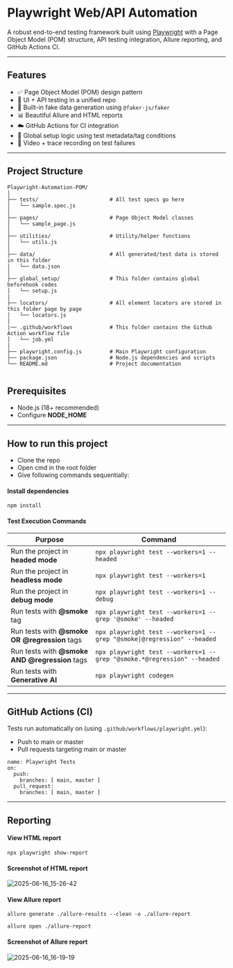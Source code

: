 # Playwright Web/API Automation
A robust end-to-end testing framework built using [Playwright](https://playwright.dev) with a Page Object Model (POM) structure, API testing integration, Allure reporting, and GitHub Actions CI.

---

## Features

- ✅ Page Object Model (POM) design pattern
- 📲 UI + API testing in a unified repo
- 🧪 Built-in fake data generation using `@faker-js/faker`
- 📊 Beautiful Allure and HTML reports
- ☁️ GitHub Actions for CI integration
- 🧠 Global setup logic using test metadata/tag conditions
- 🎥 Video + trace recording on test failures

---
## Project Structure
```
Playwright-Automation-POM/
│
├── tests/                       # All test specs go here
│   └── sample.spec.js
│
├── pages/                       # Page Object Model classes
│   └── sample_page.js
│
├── utilities/                   # Utility/helper functions
│   └── utils.js
│
├── data/                        # All generated/test data is stored in this folder
│   └── data.json
│
├── global_setup/                # This folder contains global beforehook codes
│   └── setup.js
|
├── locators/                    # All element locators are stored in this folder page by page
│   └── locators.js
|
|── .github/workflows            # This folder contains the Github Action workflow file
│   └── job.yml
|
├── playwright.config.js         # Main Playwright configuration
├── package.json                 # Node.js dependencies and scripts
└── README.md                    # Project documentation


```
## Prerequisites
- Node.js (18+ recommended)
- Configure **NODE_HOME**
---
## How to run this project
* Clone the repo
* Open cmd in the root folder
* Give following commands sequentially:
#### Install dependencies 
```
npm install
```
#### Test Execution Commands

| Purpose                                | Command                                                                 |
|----------------------------------------|-------------------------------------------------------------------------|
| Run the project in **headed mode**     | ```npx playwright test --workers=1 --headed```                              |
| Run the project in **headless mode**   | `npx playwright test --workers=1`                                       |
| Run the project in **debug mode**      | `npx playwright test --workers=1 --debug`                               |
| Run tests with **@smoke** tag          | `npx playwright test --workers=1 --grep '@smoke' --headed`             |
| Run tests with **@smoke OR @regression** tags | `npx playwright test --workers=1 --grep "@smoke\|@regression" --headed` |
| Run tests with **@smoke AND @regression** tags | `npx playwright test --workers=1 --grep "@smoke.*@regression" --headed` |
| Run tests with **Generative AI** | `npx playwright codegen` |
---
## GitHub Actions (CI)
Tests run automatically on (using ```.github/workflows/playwright.yml```):
- Push to main or master
- Pull requests targeting main or master
```
name: Playwright Tests
on:
  push:
    branches: [ main, master ]
  pull_request:
    branches: [ main, master ]
```
---
## Reporting
#### View HTML report
```
npx playwright show-report
```
#### Screenshot of HTML report
![2025-06-16_15-26-42](https://github.com/user-attachments/assets/68712d23-5604-4f28-957c-f49123802879)
#### View Allure report
```
allure generate ./allure-results --clean -o ./allure-report
```
```
allure open ./allure-report
```
#### Screenshot of Allure report
![2025-06-16_16-19-19](https://github.com/user-attachments/assets/cf18c138-875b-4c47-9d40-9b12a5fd018a)

